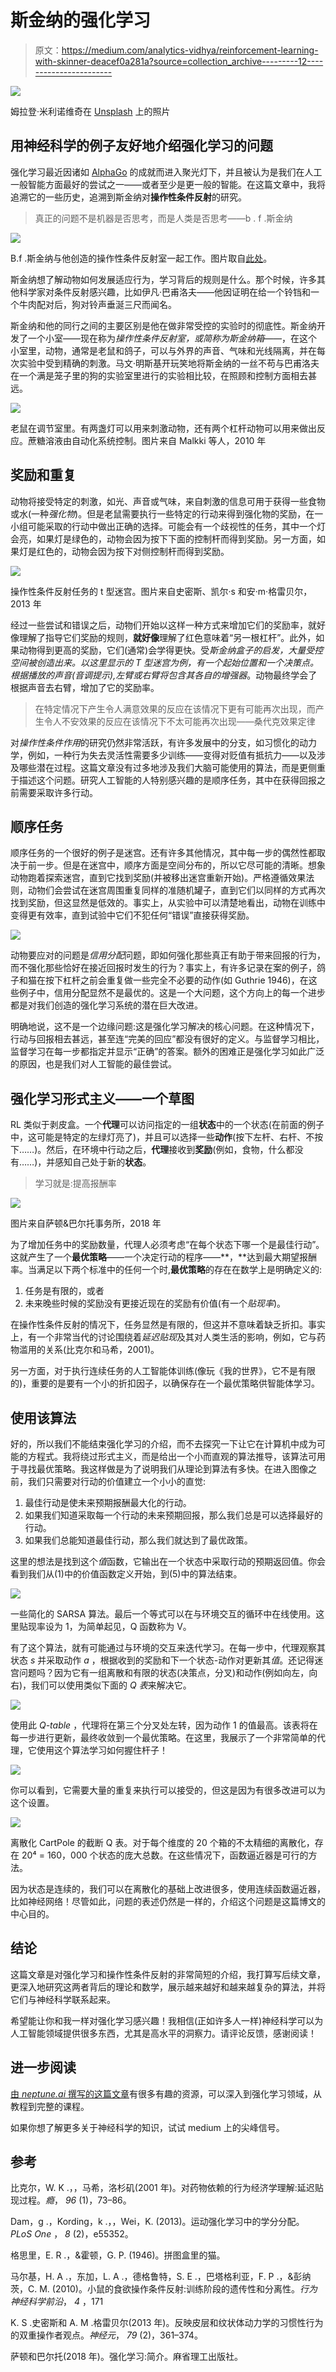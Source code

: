 # 斯金纳的强化学习

> 原文：<https://medium.com/analytics-vidhya/reinforcement-learning-with-skinner-deacef0a281a?source=collection_archive---------12----------------------->

![](img/550f3afe7c0653e7ef8cdfcccbf15fe8.png)

姆拉登·米利诺维奇在 [Unsplash](https://unsplash.com?utm_source=medium&utm_medium=referral) 上的照片

## 用神经科学的例子友好地介绍强化学习的问题

强化学习最近因诸如 [AlphaGo](https://www.nature.com/articles/nature16961) 的成就而进入聚光灯下，并且被认为是我们在人工一般智能方面最好的尝试之一——或者至少是更一般的智能。在这篇文章中，我将追溯它的一些历史，追溯到斯金纳对**操作性条件反射**的研究。

> 真正的问题不是机器是否思考，而是人类是否思考——b . f .斯金纳

![](img/8873b45ec128e5abcd63704a4182ca30.png)

B.f .斯金纳与他创造的操作性条件反射室一起工作。图片取自[此处](https://www.diarioliberdade.org/mundo/361-linguaeducacom/50965-o-modelo-did%C3%A1tico-do-ensino-programado,-segundo-b-f-skinner.html)。

斯金纳想了解动物如何发展适应行为，学习背后的规则是什么。那个时候，许多其他科学家对条件反射感兴趣，比如伊凡·巴甫洛夫——他因证明在给一个铃铛和一个牛肉配对后，狗对铃声垂涎三尺而闻名。

斯金纳和他的同行之间的主要区别是他在做非常受控的实验时的彻底性。斯金纳开发了一个小室——现在称为*操作性条件反射室，*或简称为*斯金纳箱——*，在这个小室里，动物，通常是老鼠和鸽子，可以与外界的声音、气味和光线隔离，并在每次实验中受到精确的刺激。马文·明斯基开玩笑地将斯金纳的一丝不苟与巴甫洛夫在一个满是笼子里的狗的实验室里进行的实验相比较，在照顾和控制方面相去甚远。

![](img/2703821fb55f5fca70f4d09c5d81b9b0.png)

老鼠在调节室里。有两盏灯可以用来刺激动物，还有两个杠杆动物可以用来做出反应。蔗糖溶液由自动化系统控制。图片来自 Malkki 等人，2010 年

## 奖励和重复

动物将接受特定的刺激，如光、声音或气味，来自刺激的信息可用于获得一些食物或水(一种*强化物*)。但是老鼠需要执行一些特定的行动来得到强化物的奖励，在一小组可能采取的行动中做出正确的选择。可能会有一个歧视性的任务，其中一个灯会亮，如果灯是绿色的，动物会因为按下下面的控制杆而得到奖励。另一方面，如果灯是红色的，动物会因为按下对侧控制杆而得到奖励。

![](img/3dc911212dcff30e71ffb72d0235ea3d.png)

操作性条件反射任务的 t 型迷宫。图片来自史密斯、凯尔·s 和安·m·格雷贝尔，2013 年

经过一些尝试和错误之后，动物们开始以这样一种方式来增加它们的奖励率，就好像理解了指导它们奖励的规则，**就好像**理解了红色意味着“另一根杠杆”。此外，如果动物得到更高的奖励，它们(通常)会学得更快。受*斯金纳盒子的启发，大量受控空间被创造出来。*以这里显示的 *T 型迷宫*为例，有一个起始位置和一个决策点。根据播放的声音(*音调提示*),左臂或右臂将包含其各自的*增强器*。动物最终学会了根据声音去右臂，增加了它的奖励率。

> 在特定情况下产生令人满意效果的反应在该情况下更有可能再次出现，而产生令人不安效果的反应在该情况下不太可能再次出现——桑代克效果定律

对*操作性条件作用*的研究仍然非常活跃，有许多发展中的分支，如习惯化的动力学，例如，一种行为失去灵活性需要多少训练——变得对贬值有抵抗力——以及涉及哪些潜在过程。这篇文章没有过多地涉及我们大脑可能使用的算法，而是更侧重于描述这个问题。研究人工智能的人特别感兴趣的是顺序任务，其中在获得回报之前需要采取许多行动。

## 顺序任务

顺序任务的一个很好的例子是迷宫。还有许多其他情况，其中每一步的偶然性都取决于前一步。但是在迷宫中，顺序方面是空间分布的，所以它尽可能的清晰。想象动物跑着探索迷宫，直到它找到奖励(并被移出迷宫重新开始)。严格遵循效果法则，动物们会尝试在迷宫周围重复同样的准随机罐子，直到它们以同样的方式再次找到奖励，但这显然是低效的。事实上，从实验中可以清楚地看出，动物在训练中变得更有效率，直到试验中它们不犯任何“错误”直接获得奖励。

![](img/dda0219ed182d96422c13752303ea4bb.png)

动物要应对的问题是*信用分配*问题，即如何强化那些真正有助于带来回报的行为，而不强化那些恰好在接近回报时发生的行为？事实上，有许多记录在案的例子，鸽子和猫在按下杠杆之前会重复做一些完全不必要的动作(如 Guthrie 1946)，在这些例子中，信用分配显然不是最优的。这是一个大问题，这个方向上的每一个进步都是对我们创造的强化学习系统的潜在巨大改进。

明确地说，这不是一个边缘问题:这是强化学习解决的核心问题。在这种情况下，行动与回报相去甚远，甚至连“完美的回应”都没有很好的定义。与监督学习相比，监督学习在每一步都指定并显示“正确”的答案。额外的困难正是强化学习如此广泛的原因，也是我们对人工智能的最佳尝试。

## 强化学习形式主义——一个草图

RL 类似于剥皮盒。一个**代理**可以访问指定的一组**状态**中的一个状态(在前面的例子中，这可能是特定的左绿灯亮了)，并且可以选择一些**动作**(按下左杆、右杆、不按下……)。然后，在环境中行动之后，**代理**接收到**奖励**(例如，食物，什么都没有……)，并感知自己处于新的**状态**。

> 学习就是:提高报酬率

![](img/3ab09a0a2bc693f5e87398cf5f46c8d2.png)

图片来自萨顿&巴尔托事务所，2018 年

为了增加任务中的奖励数量，代理人必须考虑“在每个状态下哪一个是最佳行动”。这就产生了一个**最优策略**——一个决定行动的程序——**，**达到最大期望报酬率。当满足以下两个标准中的任何一个时,**最优策略**的存在在数学上是明确定义的:

1.  任务是有限的，或者
2.  未来晚些时候的奖励没有更接近现在的奖励有价值(有一个*贴现率*)。

在操作性条件反射的情况下，任务显然是有限的，但这并不意味着缺乏折扣。事实上，有一个非常当代的讨论围绕着*延迟贴现*及其对人类生活的影响，例如，它与药物滥用的关系(比克尔和马希，2001)。

另一方面，对于执行连续任务的人工智能体训练(像玩《我的世界》，它不是有限的)，重要的是要有一个小的折扣因子，以确保存在一个最优策略供智能体学习。

## 使用该算法

好的，所以我们不能结束强化学习的介绍，而不去探究一下让它在计算机中成为可能的方程式。我将绕过形式主义，而是给出一个小而直观的算法推导，该算法可用于寻找最优策略。我这样做是为了说明我们从理论到算法有多快。在进入图像之前，我们只需要对行动的价值建立一个小小的直觉:

1.  最佳行动是使未来预期报酬最大化的行动。
2.  如果我们知道采取每一个行动的未来预期回报，那么我们总是可以选择最好的行动。
3.  如果我们总能知道最佳行动，那么我们就达到了最优政策。

这里的想法是找到这个*值*函数，它输出在一个状态中采取行动的预期返回值。你会看到我们从(1)中的价值函数定义开始，到(5)中的算法结束。

![](img/10d160b3cd56a4dc37b5cfaf529070e8.png)

一些简化的 SARSA 算法。最后一个等式可以在与环境交互的循环中在线使用。这里贴现率设为 1，为简单起见，Q 函数称为 V。

有了这个算法，就有可能通过与环境的交互来迭代学习。在每一步中，代理观察其状态 *s* 并采取动作 *a* ，根据收到的奖励和下一个状态-动作对更新其*值*。还记得迷宫问题吗？因为它有一组离散和有限的状态(决策点，分叉)和动作(例如向左，向右)，我们可以使用类似下面的 *Q 表*来解决它。

![](img/627394effd05abee1c115bebaf699743.png)

使用此 *Q-table* ，代理将在第三个分叉处左转，因为动作 1 的值最高。该表将在每一步进行更新，最终收敛到一个最优策略。在这里，我展示了一个非常简单的代理，它使用这个算法学习如何握住杆子！

![](img/45404b23380b5d1f084471c345d2b288.png)

你可以看到，它需要大量的重复来执行可以接受的，但这是因为有很多改进可以为这个设置。

![](img/988fa3b4702886b278072da7da82dcb3.png)

离散化 CartPole 的截断 Q 表。对于每个维度的 20 个箱的不太精细的离散化，存在 20⁴ = 160，000 个状态的庞大总数。在这些情况下，函数逼近器是可行的方法。

因为状态是连续的，我们可以在离散化的基础上改进很多，使用连续函数逼近器，比如神经网络！尽管如此，问题的表述仍然是一样的，介绍这个问题是这篇博文的中心目的。

## 结论

这篇文章是对强化学习和操作性条件反射的非常简短的介绍，我打算写后续文章，更深入地研究这两者背后的理论和数学，展示越来越好和越来越复杂的算法，并将它们与神经科学联系起来。

希望能让你和我一样对强化学习感兴趣！我相信(正如许多人一样)神经科学可以为人工智能领域提供很多东西，尤其是高水平的洞察力。请评论反馈，感谢阅读！

## 进一步阅读

[由 *neptune.ai* 撰写的这篇文章](https://neptune.ai/blog/best-reinforcement-learning-tutorials-examples-projects-and-courses)有很多有趣的资源，可以深入到强化学习领域，从教程到完整的课程。

如果你想了解更多关于神经科学的知识，试试 medium 上的尖峰信号。

## 参考

比克尔，W. K .，，马希，洛杉矶(2001 年)。对药物依赖的行为经济学理解:延迟贴现过程。*瘾*， *96* (1)，73–86。

Dam，g .，Kording，k .，，Wei，K. (2013)。运动强化学习中的学分分配。 *PLoS One* ， *8* (2)，e55352。

格思里，E. R .，&霍顿，G. P. (1946)。拼图盒里的猫。

马尔基，H. A .，东加，L. A .，德格鲁特，S. E .，巴塔格利亚，F. P .，&彭纳茨，C. M. (2010)。小鼠的食欲操作条件反射:训练阶段的遗传性和分离性。*行为神经科学前沿*， *4* ，171

K. S .史密斯和 A. M .格雷贝尔(2013 年)。反映皮层和纹状体动力学的习惯性行为的双重操作者观点。*神经元*， *79* (2)，361–374。

萨顿和巴尔托(2018 年)。强化学习:简介。麻省理工出版社。